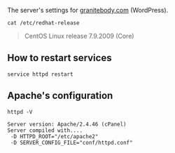 The server's settings for [granitebody.com](https://www.granitebody.com) (WordPress).

```
cat /etc/redhat-release
```
> CentOS Linux release 7.9.2009 (Core)

## How to restart services
```
service httpd restart
```

## Apache's configuration
```
httpd -V
```

```
Server version: Apache/2.4.46 (cPanel)
Server compiled with....
 -D HTTPD_ROOT="/etc/apache2"
 -D SERVER_CONFIG_FILE="conf/httpd.conf"
```